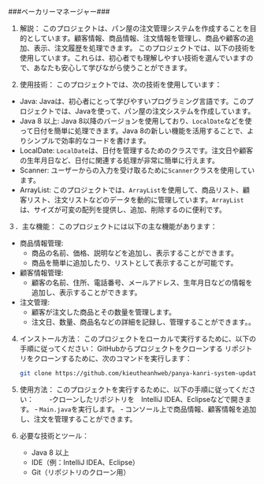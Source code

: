 ###ベーカリーマネージャー###
1. 解説：  このプロジェクトは、パン屋の注文管理システムを作成することを目的としています。顧客情報、商品情報、注文情報を管理し、商品や顧客の追加、表示、注文履歴を処理できます。
          このプロジェクトでは、以下の技術を使用しています。これらは、初心者でも理解しやすい技術を選んでいますので、あなたも安心して学びながら使うことができます。

2. 使用技術：
      このプロジェクトでは、次の技術を使用しています： 
- Java: Javaは、初心者にとって学びやすいプログラミング言語です。このプロジェクトでは、Javaを使って、パン屋の注文システムを作成しています。
- Java 8 以上: Java 8以降のバージョンを使用しており、`LocalDate`などを使って日付を簡単に処理できます。Java 8の新しい機能を活用することで、よりシンプルで効率的なコードを書けます。
- LocalDate: `LocalDate`は、日付を管理するためのクラスです。注文日や顧客の生年月日など、日付に関連する処理が非常に簡単に行えます。
- Scanner: ユーザーからの入力を受け取るために`Scanner`クラスを使用しています。
-   ArrayList: このプロジェクトでは、`ArrayList`を使用して、商品リスト、顧客リスト、注文リストなどのデータを動的に管理しています。`ArrayList`は、サイズが可変の配列を提供し、追加、削除するのに便利です。


３．主な機能：
      このプロジェクトには以下の主な機能があります：
- 商品情報管理: 
  - 商品の名前、価格、説明などを追加し、表示することができます。
  - 商品を簡単に追加したり、リストとして表示することが可能です。
- 顧客情報管理:
  - 顧客の名前、住所、電話番号、メールアドレス、生年月日などの情報を追加し、表示することができます。
- 注文管理:
  - 顧客が注文した商品とその数量を管理します。
  - 注文日、数量、商品名などの詳細を記録し、管理することができます。。
4. インストール方法：
このプロジェクトをローカルで実行するために、以下の手順に従ってください：
GitHubからプロジェクトをクローンする
リポジトリをクローンするために、次のコマンドを実行します：
   ```bash
   git clone https://github.com/kieutheanhweb/panya-kanri-system-update.git

 5. 使用方法：
   このプロジェクトを実行するために、以下の手順に従ってください：
　　‐クローンしたリポジトリを　IntelliJ IDEA、Eclipseなどで開きます。
   ‐ `Main.java`を実行します。
   ‐ コンソール上で商品情報、顧客情報を追加し、注文を管理することができます。

6. 必要な技術とツール：
   - Java 8 以上
   - IDE（例：IntelliJ IDEA、Eclipse）
   - Git（リポジトリのクローン用）
